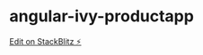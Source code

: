 # angular-ivy-productapp

[Edit on StackBlitz ⚡️](https://stackblitz.com/edit/angular-ivy-productapp)